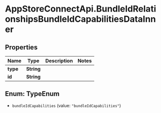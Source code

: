 # AppStoreConnectApi.BundleIdRelationshipsBundleIdCapabilitiesDataInner

## Properties

Name | Type | Description | Notes
------------ | ------------- | ------------- | -------------
**type** | **String** |  | 
**id** | **String** |  | 



## Enum: TypeEnum


* `bundleIdCapabilities` (value: `"bundleIdCapabilities"`)




